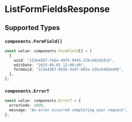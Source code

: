 # ListFormFieldsResponse


## Supported Types

### `components.FormField[]`

```typescript
const value: components.FormField[] = [
  {
    uuid: "123e4567-fe6e-4975-9445-22bcb02d1dcb",
    editDate: "2025-05-01 12:00:00",
    formUuid: "123e4567-055b-4a97-b65e-22bcb483e49b",
  },
];
```

### `components.ErrorT`

```typescript
const value: components.ErrorT = {
  errorCode: 1000,
  message: "An error occurred completing your request",
};
```

